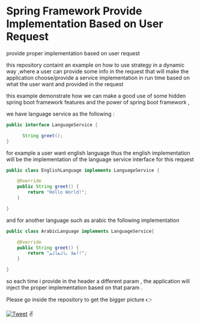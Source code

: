 # Spring Framework Provide Implementation Based on User Request

provide proper implementation based on user request 


this repository containt an example on how to use strategy in a dynamic way ,where a user can  provide some info in the request that will make the application choose/provide a service implementation in run time  based on what the user want and provided in the request

this example demonstrate how we can make a good use of some hidden spring boot framework features and the power of spring boot framework ,

we have language service as the following :

```java
public interface LanguageService {

      String greet();
}
```


for example a user want english language thus the english implementation will be the implementation of the language service  interface for this request 

```java
public class EnglishLanguage implements LanguageService {

	@Override
	public String greet() {
		return "Hello World!";
	}

}
```
and for another language such as arabic the following implementation 

```java
public class ArabicLanguage implements LanguageService{

	@Override
	public String greet() {
		return "اهلا بالعالم!";
	}

}
```
so each time i provide in the header a different param , the application will inject the proper implementation based on that param .

Please go inside the repository to get the bigger picture :point_right:

[![Tweet](https://img.shields.io/twitter/url/http/shields.io.svg?style=social)](https://twitter.com/intent/tweet)  :v:

